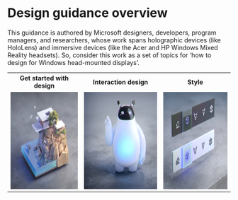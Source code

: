# Design guidance overview

This guidance is authored by Microsoft designers, developers, program managers, and researchers, whose work spans holographic devices (like HoloLens) and immersive devices (like the Acer and HP Windows Mixed Reality headsets). So, consider this work as a set of topics for ‘how to design for Windows head-mounted displays’.

 <table>
 <tr><th>Get started with design</th><th>Interaction design</th><th>Style</th></tr>
 <tr>
<td><a href="Design/Get-started-with-design/What-is-mixed-reality.md"><img src="Design/images/minicliffhouse.jpg" alt="Get started" width="250px" height="220px"></A></td>
<td><A href="Design/Interaction-design/Interaction-fundamentals.md"><img src="Design/images/bot.jpg" alt="Interaction design" 
width="250px" height="220px"></A></td>
<td><A href="Design/Interaction-design/Comfort.md"><img src="Design/images/controls.jpg" alt="Style" 
width="250px" height="220px"></A></td>
 </tr>

 </table>
